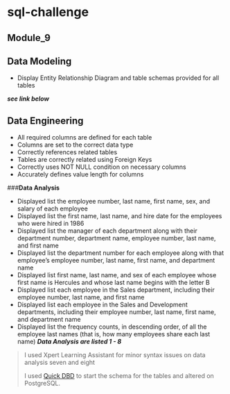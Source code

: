 
# **sql-challenge**

**Module_9**
-------------


**Data Modeling** 
---------------------

+ Display Entity Relationship Diagram and table schemas provided for all tables

***see link below***

**Data Engineering** 
------------------------

- All required columns are defined for each table 
- Columns are set to the correct data type  
- Correctly references related tables 
- Tables are correctly related using Foreign Keys 
- Correctly uses NOT NULL condition on necessary columns 
- Accurately defines value length for columns 

###**Data Analysis**

- Displayed list the employee number, last name, first name, sex, and salary of each employee 
- Displayed list the first name, last name, and hire date for the employees who were hired in 1986 
- Displayed list the manager of each department along with their department number, department name, employee number, last name, and first name 
- Displayed list the department number for each employee along with that employee’s employee number, last name, first name, and department name 
- Displayed list first name, last name, and sex of each employee whose first name is Hercules and whose last name begins with the letter B 
- Displayed list each employee in the Sales department, including their employee number, last name, and first name
- Displayed list each employee in the Sales and Development departments, including their employee number, last name, first name, and department name 
- Displayed list the frequency counts, in descending order, of all the employee last names (that is, how many employees share each last name) 
***Data Analysis are listed 1 - 8***

>I used Xpert Learning Assistant for minor syntax issues on data analysis seven and eight
>
>I used [Quick DBD](https://app.quickdatabasediagrams.com/#/d/6dfo2g) to start the schema for the tables and altered on PostgreSQL.
>
